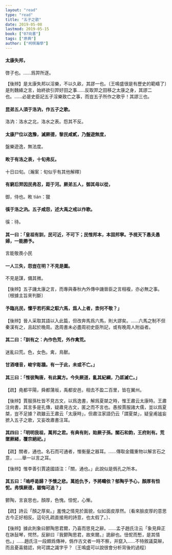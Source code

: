 ```yaml
---
layout: "read"
type: "read"
title: "五子之歌"
date: 2019-05-08
lastmod: 2019-05-15
book: ["07尙書"]
tags: ["原典"]
author: ["柯棋瀚學"]
---
```


#### 太康失邦，

啓子也。……爲羿所逐。

【後辨】是太康失邦以淫樂，不以久畝，其謬一也。〔王鳴盛很是有歷史的範疇了〕是則魏絳之言，始終欲引羿好田之事……反取羿之田移之太康之身，其謬二也。……必是史臣記五子淫樂致亡之事，而豈五子所作之歌乎！其謬三也。

#### 昆弟五人須于洛汭，作五子之歌。

洛汭：洛水之北，洛水之表。怨其不反。

#### 太康尸位以逸豫，滅厥德，黎民咸貳，乃盤遊無度，

盤樂遊逸，無法度。

#### 畋于有洛之表，十旬弗反。

十日曰旬。〔瀚案：旬似乎有其他解釋〕

#### 有窮后羿因民弗忍，距于河。厥弟五人，御其母以從，

御，侍也。畋 tián：獵

#### 徯于洛之汭。五子咸怨，述大禹之戒以作歌。

徯：待。

#### 其一曰：「皇祖有訓，民可近，不可下；民惟邦本，本固邦寧。予視天下愚夫愚婦，一能勝予。

言能敬畏小民

#### 一人三失，怨豈在明？不見是圖。

不見是謀，備其微。

【後辨】五子譏太康之言，而專與<v>春秋內外傳</v>中譏晉臣之言相複，亦必無之事。〔根據主旨來判斷〕

#### 予臨兆民，懍乎若朽索之馭六馬，爲人上者，柰何不敬？」

【後辨】晉人采取其語以入此篇，但改奔馬爲六馬，則大謬矣。……六馬之制不但秦漢有之，且起於晚周。<v>逸周書</v>未必盡周初史臣所記，或有晚周人附益者。

#### 其二曰：「訓有之：內作色荒，外作禽荒。

迷亂曰荒。色，女色。禽，鳥獸。

#### 甘酒嗜音，峻宇彫牆。有一于此，未或不亡。」

#### 其三曰：「惟彼陶唐，有此冀方。今失厥道，亂其紀綱，乃厎滅亡。」

【疏】堯都平陽，舜都蒲坂，禹都安邑，相去不盈二百里，皆在翼州。

【後辨】賈服孫杜皆不見古文，以爲<v>逸書</v>，解爲夏桀之時，惟王肅云太康時。王肅注<v>尙書</v>，其言多是孔傳，疑肅見古文，匿之而不言也。愚按賈服諸大儒，並以爲夏桀，豈不足據？疏雖云王肅云「太康時」，但肅注<v>家語</v>仍云「謂夏桀」，疑皇甫謐妄摭入<v>五子之歌</v>，又妄改肅<v>書</v>注耳。

#### 其四曰：「明明我祖，萬邦之君。有典有則，貽厥子孫。關石和鈞，王府則有。荒墜厥緒，覆宗絕祀。」

【疏】關者，通也。名石而可通者，惟衡量之器耳。……傳取金鐵重物以解言石之意，……舉一以言之耳。

【後辨】惟李善引賈逵<v>國語</v>注：「關，通也。」此說似是僞孔之所本。

#### 其五曰：「嗚呼曷歸？予懷之悲。萬姓仇予，予將疇依？郁陶乎予心，顏厚有忸怩。弗慎厥德，雖悔可追？」

鬰陶，言哀思也，顏厚，色愧。忸怩，心慚。

【疏】詩云「顏之厚矣。」羞愧之情見於面貌，似如面皮厚然。〔看來臉皮厚的意思古今正好相反。這句孔疏直接用的詩意，也太假了。〕、

【後辨】據此則象曰鬰陶思君爾，乃喜而思見之辭。……<v>孟子</v>趙氏注云「象見舜正在牀鼔琴，愕然，反辭曰『我鬰陶思君，故來爾。』詭辭也。忸怩而慙，是其情也。」……趙氏注一段頗爲傳神，僞作古文者一時不察，并竄入……不特敘議莫辮，而且憂喜錯認，尙可謂之識字乎？〔王鳴盛可以說很會分析背後的過程〕
